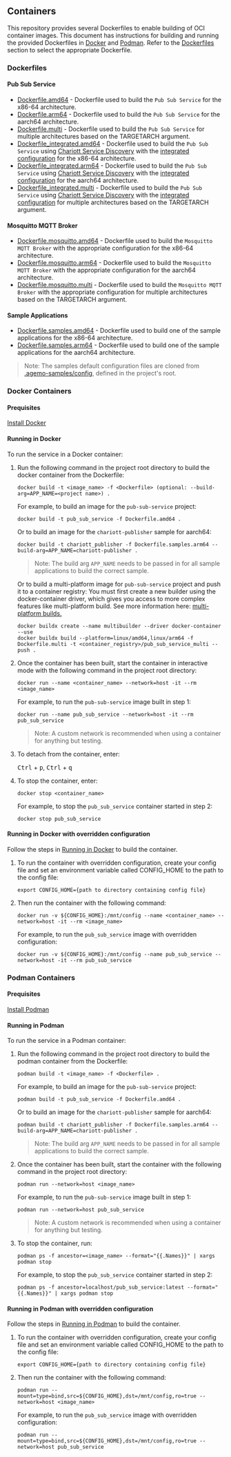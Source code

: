 ## Containers

This repository provides several Dockerfiles to enable building of OCI container images. This
document has instructions for building and running the provided Dockerfiles in
[Docker](#docker-containers) and [Podman](#podman-containers). Refer to the
[Dockerfiles](#dockerfiles) section to select the appropriate Dockerfile.

### Dockerfiles

#### Pub Sub Service

- [Dockerfile.amd64](../Dockerfile.amd64) - Dockerfile used to build the `Pub Sub Service` for the
x86-64 architecture.
- [Dockerfile.arm64](../Dockerfile.arm64) - Dockerfile used to build the `Pub Sub Service` for the
aarch64 architecture.
- [Dockerfile.multi](../Dockerfile.arm64) - Dockerfile used to build the `Pub Sub Service` for
multiple architectures based on the TARGETARCH argument.
- [Dockerfile_integrated.amd64](../Dockerfile_integrated.amd64) - Dockerfile used to build the
`Pub Sub Service` using
[Chariott Service Discovery](https://github.com/eclipse-chariott/chariott/blob/main/service_discovery/README.md)
with the [integrated configuration](../config/pub_sub_service_settings.integrated.yaml) for the
x86-64 architecture.
- [Dockerfile_integrated.arm64](../Dockerfile_integrated.arm64) - Dockerfile used to build the
`Pub Sub Service` using
[Chariott Service Discovery](https://github.com/eclipse-chariott/chariott/blob/main/service_discovery/README.md)
with the [integrated configuration](../config/pub_sub_service_settings.integrated.yaml) for the
aarch64 architecture.
- [Dockerfile_integrated.multi](../Dockerfile_integrated.arm64) - Dockerfile used to build the
`Pub Sub Service` using
[Chariott Service Discovery](https://github.com/eclipse-chariott/chariott/blob/main/service_discovery/README.md)
with the [integrated configuration](../config/pub_sub_service_settings.integrated.yaml) for
multiple architectures based on the TARGETARCH argument.

#### Mosquitto MQTT Broker

- [Dockerfile.mosquitto.amd64](../Dockerfile.mosquitto.amd64) - Dockerfile used to build the
`Mosquitto MQTT Broker` with the appropriate configuration for the x86-64 architecture.
- [Dockerfile.mosquitto.arm64](../Dockerfile.mosquitto.arm64) - Dockerfile used to build the
`Mosquitto MQTT Broker` with the appropriate configuration for the aarch64 architecture.
- [Dockerfile.mosquitto.multi](../Dockerfile.mosquitto.arm64) - Dockerfile used to build the
`Mosquitto MQTT Broker` with the appropriate configuration for multiple architectures based on the
TARGETARCH argument.

#### Sample Applications

- [Dockerfile.samples.amd64](../Dockerfile.samples.amd64) - Dockerfile used to build one of the
sample applications for the x86-64 architecture.
- [Dockerfile.samples.arm64](../Dockerfile.samples.arm64) - Dockerfile used to build one of the
sample applications for the aarch64 architecture.

>Note: The samples default configuration files are cloned from
[.agemo-samples/config](../.agemo-samples/config/), defined in the project's root.

### Docker Containers

#### Prequisites

[Install Docker](https://docs.docker.com/engine/install/)

#### Running in Docker

To run the service in a Docker container:

1. Run the following command in the project root directory to build the docker container from the
Dockerfile:

    ```shell
    docker build -t <image_name> -f <Dockerfile> (optional: --build-arg=APP_NAME=<project name>) .
    ```

    For example, to build an image for the `pub-sub-service` project:

    ```shell
    docker build -t pub_sub_service -f Dockerfile.amd64 .
    ```

    Or to build an image for the `chariott-publisher` sample for aarch64:

    ```shell
    docker build -t chariott_publisher -f Dockerfile.samples.arm64 --build-arg=APP_NAME=chariott-publisher .
    ```

    >Note: The build arg `APP_NAME` needs to be passed in for all sample applications to build the
    correct sample.

    Or to build a multi-platform image for `pub-sub-service` project and push it to a container
    registry:
    You must first create a new builder using the docker-container driver, which gives you access
    to more complex features like multi-platform build. See more information here:
    [multi-platform builds.](https://docs.docker.com/build/building/multi-platform/#cross-compilation)

    ```shell
    docker buildx create --name multibuilder --driver docker-container --use
    docker buildx build --platform=linux/amd64,linux/arm64 -f Dockerfile.multi -t <container_registry>/pub_sub_service_multi --push .
    ```

1. Once the container has been built, start the container in interactive mode with the following
command in the project root directory:

    ```shell
    docker run --name <container_name> --network=host -it --rm <image_name>
    ```

    For example, to run the `pub-sub-service` image built in step 1:

    ```shell
    docker run --name pub_sub_service --network=host -it --rm pub_sub_service
    ```

    >Note: A custom network is recommended when using a container for anything but testing.

1. To detach from the container, enter:

    <kbd>Ctrl</kbd> + <kbd>p</kbd>, <kbd>Ctrl</kbd> + <kbd>q</kbd>

1. To stop the container, enter:

    ```shell
    docker stop <container_name>
    ```

    For example, to stop the `pub_sub_service` container started in step 2:

    ```shell
    docker stop pub_sub_service
    ```

#### Running in Docker with overridden configuration

Follow the steps in [Running in Docker](#running-in-docker) to build the container.

1. To run the container with overridden configuration, create your config file and set an
environment variable called CONFIG_HOME to the path to the config file:

    ```shell
    export CONFIG_HOME={path to directory containing config file}
    ```

1. Then run the container with the following command:

    ```shell
    docker run -v ${CONFIG_HOME}:/mnt/config --name <container_name> --network=host -it --rm <image_name>
    ```

    For example, to run the `pub_sub_service` image with overridden configuration:

    ```shell
    docker run -v ${CONFIG_HOME}:/mnt/config --name pub_sub_service --network=host -it --rm pub_sub_service
    ```

### Podman Containers

#### Prequisites

[Install Podman](https://podman.io/docs/installation)

#### Running in Podman

To run the service in a Podman container:

1. Run the following command in the project root directory to build the podman container from the
Dockerfile:

    ```shell
    podman build -t <image_name> -f <Dockerfile> .
    ```

    For example, to build an image for the `pub-sub-service` project:

    ```shell
    podman build -t pub_sub_service -f Dockerfile.amd64 .
    ```

    Or to build an image for the `chariott-publisher` sample for aarch64:

    ```shell
    podman build -t chariott_publisher -f Dockerfile.samples.arm64 --build-arg=APP_NAME=chariott-publisher .
    ```

    >Note: The build arg `APP_NAME` needs to be passed in for all sample applications to build the
    correct sample.

1. Once the container has been built, start the container with the following command in the project
root directory:

    ```shell
    podman run --network=host <image_name>
    ```

    For example, to run the `pub-sub-service` image built in step 1:

    ```shell
    podman run --network=host pub_sub_service
    ```

    >Note: A custom network is recommended when using a container for anything but testing.

1. To stop the container, run:

    ```shell
    podman ps -f ancestor=<image_name> --format="{{.Names}}" | xargs podman stop
    ```

    For example, to stop the `pub_sub_service` container started in step 2:

    ```shell
    podman ps -f ancestor=localhost/pub_sub_service:latest --format="{{.Names}}" | xargs podman stop
    ```

#### Running in Podman with overridden configuration

Follow the steps in [Running in Podman](#running-in-podman) to build the container.

1. To run the container with overridden configuration, create your config file and set an
environment variable called CONFIG_HOME to the path to the config file:

    ```shell
    export CONFIG_HOME={path to directory containing config file}
    ```

1. Then run the container with the following command:

    ```shell
    podman run --mount=type=bind,src=${CONFIG_HOME},dst=/mnt/config,ro=true --network=host <image_name>
    ```

    For example, to run the `pub_sub_service` image with overridden configuration:

    ```shell
    podman run --mount=type=bind,src=${CONFIG_HOME},dst=/mnt/config,ro=true --network=host pub_sub_service
    ```
